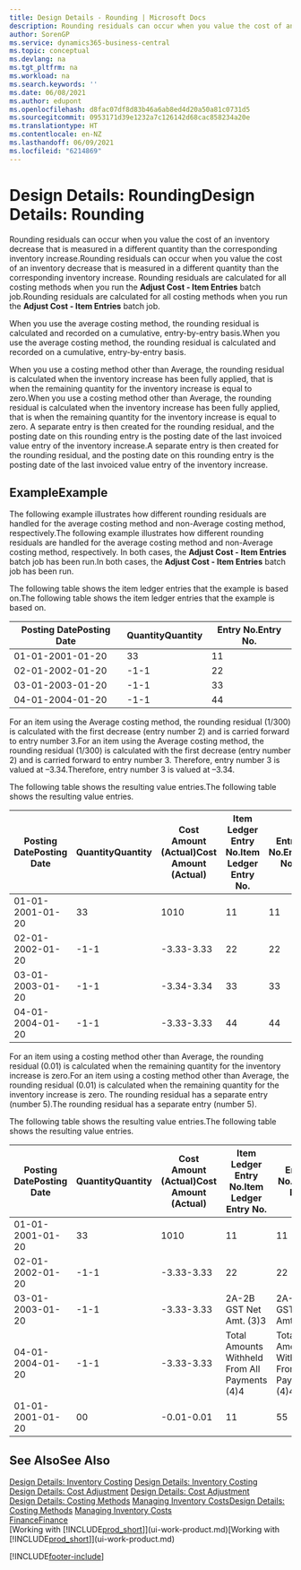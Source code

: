 ```yaml
---
title: Design Details - Rounding | Microsoft Docs
description: Rounding residuals can occur when you value the cost of an inventory decrease that is measured in a different quantity than the corresponding inventory increase. Rounding residuals are calculated for all costing methods when you run the **Adjust Cost - Item Entries** batch job.
author: SorenGP
ms.service: dynamics365-business-central
ms.topic: conceptual
ms.devlang: na
ms.tgt_pltfrm: na
ms.workload: na
ms.search.keywords: ''
ms.date: 06/08/2021
ms.author: edupont
ms.openlocfilehash: d8fac07df8d83b46a6ab8ed4d20a50a81c0731d5
ms.sourcegitcommit: 0953171d39e1232a7c126142d68cac858234a20e
ms.translationtype: HT
ms.contentlocale: en-NZ
ms.lasthandoff: 06/09/2021
ms.locfileid: "6214869"
---
```

# <a name="design-details-rounding"></a><span data-ttu-id="00551-104">Design Details: Rounding</span><span class="sxs-lookup"><span data-stu-id="00551-104">Design Details: Rounding</span></span>
<span data-ttu-id="00551-105">Rounding residuals can occur when you value the cost of an inventory decrease that is measured in a different quantity than the corresponding inventory increase.</span><span class="sxs-lookup"><span data-stu-id="00551-105">Rounding residuals can occur when you value the cost of an inventory decrease that is measured in a different quantity than the corresponding inventory increase.</span></span> <span data-ttu-id="00551-106">Rounding residuals are calculated for all costing methods when you run the **Adjust Cost - Item Entries** batch job.</span><span class="sxs-lookup"><span data-stu-id="00551-106">Rounding residuals are calculated for all costing methods when you run the **Adjust Cost - Item Entries** batch job.</span></span>  

 <span data-ttu-id="00551-107">When you use the average costing method, the rounding residual is calculated and recorded on a cumulative, entry-by-entry basis.</span><span class="sxs-lookup"><span data-stu-id="00551-107">When you use the average costing method, the rounding residual is calculated and recorded on a cumulative, entry-by-entry basis.</span></span>  

 <span data-ttu-id="00551-108">When you use a costing method other than Average, the rounding residual is calculated when the inventory increase has been fully applied, that is when the remaining quantity for the inventory increase is equal to zero.</span><span class="sxs-lookup"><span data-stu-id="00551-108">When you use a costing method other than Average, the rounding residual is calculated when the inventory increase has been fully applied, that is when the remaining quantity for the inventory increase is equal to zero.</span></span> <span data-ttu-id="00551-109">A separate entry is then created for the rounding residual, and the posting date on this rounding entry is the posting date of the last invoiced value entry of the inventory increase.</span><span class="sxs-lookup"><span data-stu-id="00551-109">A separate entry is then created for the rounding residual, and the posting date on this rounding entry is the posting date of the last invoiced value entry of the inventory increase.</span></span>  

## <a name="example"></a><span data-ttu-id="00551-110">Example</span><span class="sxs-lookup"><span data-stu-id="00551-110">Example</span></span>  
 <span data-ttu-id="00551-111">The following example illustrates how different rounding residuals are handled for the average costing method and non-Average costing method, respectively.</span><span class="sxs-lookup"><span data-stu-id="00551-111">The following example illustrates how different rounding residuals are handled for the average costing method and non-Average costing method, respectively.</span></span> <span data-ttu-id="00551-112">In both cases, the **Adjust Cost - Item Entries** batch job has been run.</span><span class="sxs-lookup"><span data-stu-id="00551-112">In both cases, the **Adjust Cost - Item Entries** batch job has been run.</span></span>  

 <span data-ttu-id="00551-113">The following table shows the item ledger entries that the example is based on.</span><span class="sxs-lookup"><span data-stu-id="00551-113">The following table shows the item ledger entries that the example is based on.</span></span>  

|<span data-ttu-id="00551-114">Posting Date</span><span class="sxs-lookup"><span data-stu-id="00551-114">Posting Date</span></span>|<span data-ttu-id="00551-115">Quantity</span><span class="sxs-lookup"><span data-stu-id="00551-115">Quantity</span></span>|<span data-ttu-id="00551-116">Entry No.</span><span class="sxs-lookup"><span data-stu-id="00551-116">Entry No.</span></span>|  
|------------------|--------------|---------------|  
|<span data-ttu-id="00551-117">01-01-20</span><span class="sxs-lookup"><span data-stu-id="00551-117">01-01-20</span></span>|<span data-ttu-id="00551-118">3</span><span class="sxs-lookup"><span data-stu-id="00551-118">3</span></span>|<span data-ttu-id="00551-119">1</span><span class="sxs-lookup"><span data-stu-id="00551-119">1</span></span>|  
|<span data-ttu-id="00551-120">02-01-20</span><span class="sxs-lookup"><span data-stu-id="00551-120">02-01-20</span></span>|<span data-ttu-id="00551-121">-1</span><span class="sxs-lookup"><span data-stu-id="00551-121">-1</span></span>|<span data-ttu-id="00551-122">2</span><span class="sxs-lookup"><span data-stu-id="00551-122">2</span></span>|  
|<span data-ttu-id="00551-123">03-01-20</span><span class="sxs-lookup"><span data-stu-id="00551-123">03-01-20</span></span>|<span data-ttu-id="00551-124">-1</span><span class="sxs-lookup"><span data-stu-id="00551-124">-1</span></span>|<span data-ttu-id="00551-125">3</span><span class="sxs-lookup"><span data-stu-id="00551-125">3</span></span>|  
|<span data-ttu-id="00551-126">04-01-20</span><span class="sxs-lookup"><span data-stu-id="00551-126">04-01-20</span></span>|<span data-ttu-id="00551-127">-1</span><span class="sxs-lookup"><span data-stu-id="00551-127">-1</span></span>|<span data-ttu-id="00551-128">4</span><span class="sxs-lookup"><span data-stu-id="00551-128">4</span></span>|  

 <span data-ttu-id="00551-129">For an item using the Average costing method, the rounding residual (1/300) is calculated with the first decrease (entry number 2) and is carried forward to entry number 3.</span><span class="sxs-lookup"><span data-stu-id="00551-129">For an item using the Average costing method, the rounding residual (1/300) is calculated with the first decrease (entry number 2) and is carried forward to entry number 3.</span></span> <span data-ttu-id="00551-130">Therefore, entry number 3 is valued at –3.34.</span><span class="sxs-lookup"><span data-stu-id="00551-130">Therefore, entry number 3 is valued at –3.34.</span></span>  

 <span data-ttu-id="00551-131">The following table shows the resulting value entries.</span><span class="sxs-lookup"><span data-stu-id="00551-131">The following table shows the resulting value entries.</span></span>  

|<span data-ttu-id="00551-132">Posting Date</span><span class="sxs-lookup"><span data-stu-id="00551-132">Posting Date</span></span>|<span data-ttu-id="00551-133">Quantity</span><span class="sxs-lookup"><span data-stu-id="00551-133">Quantity</span></span>|<span data-ttu-id="00551-134">Cost Amount (Actual)</span><span class="sxs-lookup"><span data-stu-id="00551-134">Cost Amount (Actual)</span></span>|<span data-ttu-id="00551-135">Item Ledger Entry No.</span><span class="sxs-lookup"><span data-stu-id="00551-135">Item Ledger Entry No.</span></span>|<span data-ttu-id="00551-136">Entry No.</span><span class="sxs-lookup"><span data-stu-id="00551-136">Entry No.</span></span>|  
|------------------|--------------|----------------------------|---------------------------|---------------|  
|<span data-ttu-id="00551-137">01-01-20</span><span class="sxs-lookup"><span data-stu-id="00551-137">01-01-20</span></span>|<span data-ttu-id="00551-138">3</span><span class="sxs-lookup"><span data-stu-id="00551-138">3</span></span>|<span data-ttu-id="00551-139">10</span><span class="sxs-lookup"><span data-stu-id="00551-139">10</span></span>|<span data-ttu-id="00551-140">1</span><span class="sxs-lookup"><span data-stu-id="00551-140">1</span></span>|<span data-ttu-id="00551-141">1</span><span class="sxs-lookup"><span data-stu-id="00551-141">1</span></span>|  
|<span data-ttu-id="00551-142">02-01-20</span><span class="sxs-lookup"><span data-stu-id="00551-142">02-01-20</span></span>|<span data-ttu-id="00551-143">-1</span><span class="sxs-lookup"><span data-stu-id="00551-143">-1</span></span>|<span data-ttu-id="00551-144">-3.33</span><span class="sxs-lookup"><span data-stu-id="00551-144">-3.33</span></span>|<span data-ttu-id="00551-145">2</span><span class="sxs-lookup"><span data-stu-id="00551-145">2</span></span>|<span data-ttu-id="00551-146">2</span><span class="sxs-lookup"><span data-stu-id="00551-146">2</span></span>|  
|<span data-ttu-id="00551-147">03-01-20</span><span class="sxs-lookup"><span data-stu-id="00551-147">03-01-20</span></span>|<span data-ttu-id="00551-148">-1</span><span class="sxs-lookup"><span data-stu-id="00551-148">-1</span></span>|<span data-ttu-id="00551-149">-3.34</span><span class="sxs-lookup"><span data-stu-id="00551-149">-3.34</span></span>|<span data-ttu-id="00551-150">3</span><span class="sxs-lookup"><span data-stu-id="00551-150">3</span></span>|<span data-ttu-id="00551-151">3</span><span class="sxs-lookup"><span data-stu-id="00551-151">3</span></span>|  
|<span data-ttu-id="00551-152">04-01-20</span><span class="sxs-lookup"><span data-stu-id="00551-152">04-01-20</span></span>|<span data-ttu-id="00551-153">-1</span><span class="sxs-lookup"><span data-stu-id="00551-153">-1</span></span>|<span data-ttu-id="00551-154">-3.33</span><span class="sxs-lookup"><span data-stu-id="00551-154">-3.33</span></span>|<span data-ttu-id="00551-155">4</span><span class="sxs-lookup"><span data-stu-id="00551-155">4</span></span>|<span data-ttu-id="00551-156">4</span><span class="sxs-lookup"><span data-stu-id="00551-156">4</span></span>|  

 <span data-ttu-id="00551-157">For an item using a costing method other than Average, the rounding residual (0.01) is calculated when the remaining quantity for the inventory increase is zero.</span><span class="sxs-lookup"><span data-stu-id="00551-157">For an item using a costing method other than Average, the rounding residual (0.01) is calculated when the remaining quantity for the inventory increase is zero.</span></span> <span data-ttu-id="00551-158">The rounding residual has a separate entry (number 5).</span><span class="sxs-lookup"><span data-stu-id="00551-158">The rounding residual has a separate entry (number 5).</span></span>  

 <span data-ttu-id="00551-159">The following table shows the resulting value entries.</span><span class="sxs-lookup"><span data-stu-id="00551-159">The following table shows the resulting value entries.</span></span>  

|<span data-ttu-id="00551-160">Posting Date</span><span class="sxs-lookup"><span data-stu-id="00551-160">Posting Date</span></span>|<span data-ttu-id="00551-161">Quantity</span><span class="sxs-lookup"><span data-stu-id="00551-161">Quantity</span></span>|<span data-ttu-id="00551-162">Cost Amount (Actual)</span><span class="sxs-lookup"><span data-stu-id="00551-162">Cost Amount (Actual)</span></span>|<span data-ttu-id="00551-163">Item Ledger Entry No.</span><span class="sxs-lookup"><span data-stu-id="00551-163">Item Ledger Entry No.</span></span>|<span data-ttu-id="00551-164">Entry No.</span><span class="sxs-lookup"><span data-stu-id="00551-164">Entry No.</span></span>|  
|------------------|--------------|----------------------------|---------------------------|---------------|  
|<span data-ttu-id="00551-165">01-01-20</span><span class="sxs-lookup"><span data-stu-id="00551-165">01-01-20</span></span>|<span data-ttu-id="00551-166">3</span><span class="sxs-lookup"><span data-stu-id="00551-166">3</span></span>|<span data-ttu-id="00551-167">10</span><span class="sxs-lookup"><span data-stu-id="00551-167">10</span></span>|<span data-ttu-id="00551-168">1</span><span class="sxs-lookup"><span data-stu-id="00551-168">1</span></span>|<span data-ttu-id="00551-169">1</span><span class="sxs-lookup"><span data-stu-id="00551-169">1</span></span>|  
|<span data-ttu-id="00551-170">02-01-20</span><span class="sxs-lookup"><span data-stu-id="00551-170">02-01-20</span></span>|<span data-ttu-id="00551-171">-1</span><span class="sxs-lookup"><span data-stu-id="00551-171">-1</span></span>|<span data-ttu-id="00551-172">-3.33</span><span class="sxs-lookup"><span data-stu-id="00551-172">-3.33</span></span>|<span data-ttu-id="00551-173">2</span><span class="sxs-lookup"><span data-stu-id="00551-173">2</span></span>|<span data-ttu-id="00551-174">2</span><span class="sxs-lookup"><span data-stu-id="00551-174">2</span></span>|  
|<span data-ttu-id="00551-175">03-01-20</span><span class="sxs-lookup"><span data-stu-id="00551-175">03-01-20</span></span>|<span data-ttu-id="00551-176">-1</span><span class="sxs-lookup"><span data-stu-id="00551-176">-1</span></span>|<span data-ttu-id="00551-177">-3.33</span><span class="sxs-lookup"><span data-stu-id="00551-177">-3.33</span></span>|<span data-ttu-id="00551-178">2A-2B GST Net Amt. (3)</span><span class="sxs-lookup"><span data-stu-id="00551-178">3</span></span>|<span data-ttu-id="00551-179">2A-2B GST Net Amt. (3)</span><span class="sxs-lookup"><span data-stu-id="00551-179">3</span></span>|  
|<span data-ttu-id="00551-180">04-01-20</span><span class="sxs-lookup"><span data-stu-id="00551-180">04-01-20</span></span>|<span data-ttu-id="00551-181">-1</span><span class="sxs-lookup"><span data-stu-id="00551-181">-1</span></span>|<span data-ttu-id="00551-182">-3.33</span><span class="sxs-lookup"><span data-stu-id="00551-182">-3.33</span></span>|<span data-ttu-id="00551-183">Total Amounts Withheld From All Payments (4)</span><span class="sxs-lookup"><span data-stu-id="00551-183">4</span></span>|<span data-ttu-id="00551-184">Total Amounts Withheld From All Payments (4)</span><span class="sxs-lookup"><span data-stu-id="00551-184">4</span></span>|  
|<span data-ttu-id="00551-185">01-01-20</span><span class="sxs-lookup"><span data-stu-id="00551-185">01-01-20</span></span>|<span data-ttu-id="00551-186">0</span><span class="sxs-lookup"><span data-stu-id="00551-186">0</span></span>|<span data-ttu-id="00551-187">-0.01</span><span class="sxs-lookup"><span data-stu-id="00551-187">-0.01</span></span>|<span data-ttu-id="00551-188">1</span><span class="sxs-lookup"><span data-stu-id="00551-188">1</span></span>|<span data-ttu-id="00551-189">5</span><span class="sxs-lookup"><span data-stu-id="00551-189">5</span></span>|  

## <a name="see-also"></a><span data-ttu-id="00551-190">See Also</span><span class="sxs-lookup"><span data-stu-id="00551-190">See Also</span></span>  
 <span data-ttu-id="00551-191">[Design Details: Inventory Costing](design-details-inventory-costing.md) </span><span class="sxs-lookup"><span data-stu-id="00551-191">[Design Details: Inventory Costing](design-details-inventory-costing.md) </span></span>  
 <span data-ttu-id="00551-192">[Design Details: Cost Adjustment](design-details-cost-adjustment.md) </span><span class="sxs-lookup"><span data-stu-id="00551-192">[Design Details: Cost Adjustment](design-details-cost-adjustment.md) </span></span>  
 <span data-ttu-id="00551-193">[Design Details: Costing Methods](design-details-costing-methods.md) [Managing Inventory Costs](finance-manage-inventory-costs.md)</span><span class="sxs-lookup"><span data-stu-id="00551-193">[Design Details: Costing Methods](design-details-costing-methods.md) [Managing Inventory Costs](finance-manage-inventory-costs.md)</span></span>  
 [<span data-ttu-id="00551-194">Finance</span><span class="sxs-lookup"><span data-stu-id="00551-194">Finance</span></span>](finance.md)  
 <span data-ttu-id="00551-195">[Working with [!INCLUDE[prod_short](includes/prod_short.md)]](ui-work-product.md)</span><span class="sxs-lookup"><span data-stu-id="00551-195">[Working with [!INCLUDE[prod_short](includes/prod_short.md)]](ui-work-product.md)</span></span>


[!INCLUDE[footer-include](includes/footer-banner.md)]